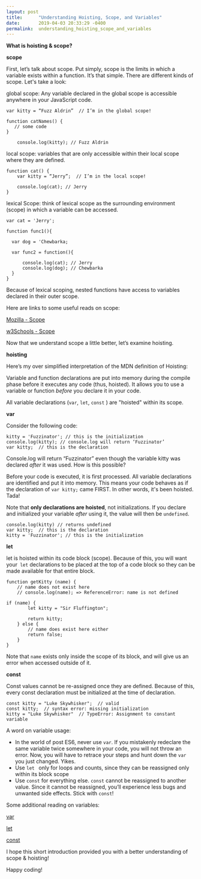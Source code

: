 ```yaml
---
layout: post
title:      "Understanding Hoisting, Scope, and Variables"
date:       2019-04-03 20:33:29 -0400
permalink:  understanding_hoisting_scope_and_variables
---
```



**What is hoisting & scope?**

**scope**

First, let’s talk about scope.  Put simply, scope is the limits in which a variable exists within a function.  It’s that simple.  There are different kinds of scope.  Let's take a look:

global scope: Any variable declared in the global scope is accessible anywhere in your JavaScript code.  

```
var kitty = “Fuzz Aldrin”  // I’m in the global scope!

function catNames() {
   // some code
}

	console.log(kitty); // Fuzz Aldrin   
```

local scope: variables that are only accessible within their local scope where they are defined. 

```
function cat() {
	var kitty = “Jerry”;  // I’m in the local scope!
	
	console.log(cat); // Jerry
}

```

lexical Scope: think of lexical scope as the surrounding environment (scope) in which a variable can be accessed. 

```
var cat = 'Jerry';  

function func1(){ 
  
  var dog = 'Chewbarka;  
  
  var func2 = function(){  
    
      console.log(cat); // Jerry  
      console.log(dog); // Chewbarka  
  }
}

```

Because of lexical scoping, nested functions have access to variables declared in their outer scope.  

Here are links to some useful reads on scope:  

[Mozilla - Scope](https://developer.mozilla.org/en-US/docs/Glossary/Scope)

[w3Schools - Scope](https://www.w3schools.com/js/js_scope.asp)


Now that we understand scope a little better, let’s examine hoisting.  

**hoisting**

Here’s my over simplified interpretation of the MDN definition of Hoisting:

Variable and function declarations are put into memory during the compile phase before it executes any code (thus, hoisted).  It allows you to use a variable or function *before* you declare it in your code.

All variable declarations (`var`, `let`, `const` ) are "hoisted" within its scope.  

**var**

Consider the following code: 

```
kitty = 'Fuzzinator'; // this is the initialization
console.log(kitty); // console.log will return ‘Fuzzinator’
var kitty;  // this is the declaration

```

Console.log will return “Fuzzinator” even though the variable kitty was declared *after* it was used.  How is this possible? 

Before your code is executed, it is first processed.  All variable declarations are identified and put it into memory.  This means your code behaves as if the declaration of 
`var kitty;` came FIRST. In other words, it's been hoisted. Tada!

Note that **only declarations are hoisted**, not initializations. If you declare and initialized your variable *after* using it, the value will then be `undefined`.

```
console.log(kitty) // returns undefined
var kitty;  // this is the declaration
kitty = 'Fuzzinator'; // this is the initialization
```

**let**

let is hoisted within its code block (scope).  Because of this, you will want your` let` declarations to be placed at the top of a code block so they can be made available for that entire block.

```
function getKitty (name) {
    // name does not exist here
    // console.log(name); => ReferenceError: name is not defined

if (name) {
        let kitty = "Sir Fluffington";
        
        return kitty;
    } else {
        // name does exist here either
        return false;
    }
}
```

Note that `name` exists only inside the scope of its block, and will give us an error when accessed outside of it.  

**const**

Const values cannot be re-assigned once they are defined.  Because of this, every const declaration must be initialized at the time of declaration.

```
const kitty = "Luke Skywhisker";  // valid
const kitty;  // syntax error: missing initialization
kitty = "Luke Skywhisker"  // TypeError: Assignment to constant variable
```

A word on variable usage:

* In the world of post ES6, never use `var`.  If you mistakenly redeclare the same variable twice somewhere in your code, you will not throw an error.  Now, you will have to retrace your steps and hunt down the `var` you just changed.  Yikes.
* Use `let ` only for loops and counts, since they can be reassigned only within its block scope
* Use `const`  for everything else.  `const` cannot be reassigned to another value.  Since it cannot be reassigned, you’ll experience less bugs and unwanted side effects.  Stick with `const`!

Some additional reading on variables:

[var](https://developer.mozilla.org/en-US/docs/Web/JavaScript/Reference/Statements/var)

[let](https://developer.mozilla.org/en-US/docs/Web/JavaScript/Reference/Statements/let)

[const](https://developer.mozilla.org/en-US/docs/Web/JavaScript/Reference/Statements/const)


I hope this short introduction provided you with a better understanding of scope & hoisting!

Happy coding!


